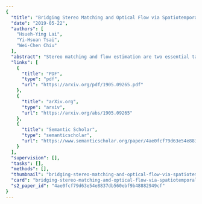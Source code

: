 ```yaml
---
{
  "title": "Bridging Stereo Matching and Optical Flow via Spatiotemporal Correspondence",
  "date": "2019-05-22",
  "authors": [
    "Hsueh-Ying Lai",
    "Yi-Hsuan Tsai",
    "Wei-Chen Chiu"
  ],
  "abstract": "Stereo matching and flow estimation are two essential tasks for scene understanding, spatially in 3D and temporally in motion. Existing approaches have been focused on the unsupervised setting due to the limited resource to obtain the large-scale ground truth data. To construct a self-learnable objective, co-related tasks are often linked together to form a joint framework. However, the prior work usually utilizes independent networks for each task, thus not allowing to learn shared feature representations across models. In this paper, we propose a single and principled network to jointly learn spatiotemporal correspondence for stereo matching and flow estimation, with a newly designed geometric connection as the unsupervised signal for temporally adjacent stereo pairs. We show that our method performs favorably against several state-of-the-art baselines for both unsupervised depth and flow estimation on the KITTI benchmark dataset.",
  "links": [
    {
      "title": "PDF",
      "type": "pdf",
      "url": "https://arxiv.org/pdf/1905.09265.pdf"
    },
    {
      "title": "arXiv.org",
      "type": "arxiv",
      "url": "https://arxiv.org/abs/1905.09265"
    },
    {
      "title": "Semantic Scholar",
      "type": "semanticscholar",
      "url": "https://www.semanticscholar.org/paper/4ae0fcf79d63e54e8837db560ebf9b48882949cf"
    }
  ],
  "supervision": [],
  "tasks": [],
  "methods": [],
  "thumbnail": "bridging-stereo-matching-and-optical-flow-via-spatiotemporal-correspondence-thumb.jpg",
  "card": "bridging-stereo-matching-and-optical-flow-via-spatiotemporal-correspondence-card.jpg",
  "s2_paper_id": "4ae0fcf79d63e54e8837db560ebf9b48882949cf"
}
---
```


